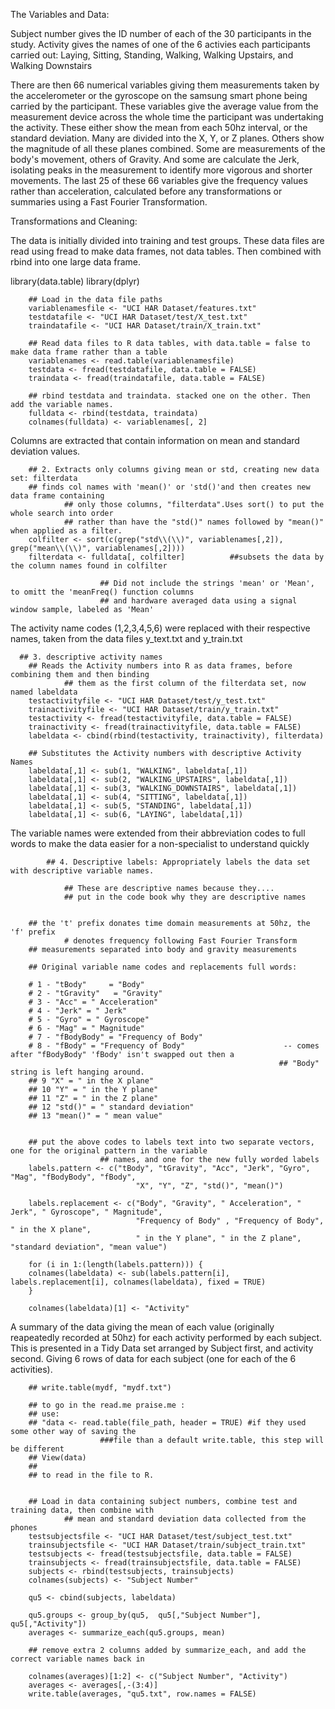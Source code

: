 The Variables and Data:

Subject number gives the ID number of each of the 30 participants in the study. 
Activity gives the names of one of the 6 activies each participants carried out: Laying, Sitting, Standing, Walking, Walking Upstairs, and Walking Downstairs

There are then 66 numerical variables giving them measurements taken by the accelerometer or the gyroscope on the samsung smart phone being carried by the participant. 
These variables give the average value from the measurement device across the whole time the participant was undertaking the activity. 
These either show the mean from each 50hz interval, or the standard deviation. Many are divided into the X, Y, or Z planes. Others show the magnitude 
of all these planes combined. Some are measurements of the body's movement, others of Gravity. And some are calculate the Jerk, isolating peaks in the measurement
to identify more vigorous and shorter movements. 
The last 25 of these 66 variables give the frequency values rather than acceleration, calculated before any transformations
or summaries using a Fast Fourier Transformation.


Transformations and Cleaning:

The data is initially divided into training and test groups. These data files are read using fread to make data frames, not data tables. 
Then combined with rbind into one large data frame. 

   library(data.table)
        library(dplyr)

        ## Load in the data file paths
        variablenamesfile <- "UCI HAR Dataset/features.txt"
        testdatafile <- "UCI HAR Dataset/test/X_test.txt"
        traindatafile <- "UCI HAR Dataset/train/X_train.txt"
        
        ## Read data files to R data tables, with data.table = false to make data frame rather than a table
        variablenames <- read.table(variablenamesfile)
        testdata <- fread(testdatafile, data.table = FALSE) 
        traindata <- fread(traindatafile, data.table = FALSE)
        
        ## rbind testdata and traindata. stacked one on the other. Then add the variable names. 
        fulldata <- rbind(testdata, traindata)
        colnames(fulldata) <- variablenames[, 2]

Columns are extracted that contain information on mean and standard deviation values. 

        ## 2. Extracts only columns giving mean or std, creating new data set: filterdata
        ## finds col names with 'mean()' or 'std()'and then creates new data frame containing
                ## only those columns, "filterdata".Uses sort() to put the whole search into order
                ## rather than have the "std()" names followed by "mean()" when applied as a filter.
        colfilter <- sort(c(grep("std\\(\\)", variablenames[,2]), grep("mean\\(\\)", variablenames[,2])))
        filterdata <- fulldata[, colfilter]          ##subsets the data by the column names found in colfilter
        
                        ## Did not include the strings 'mean' or 'Mean', to omitt the 'meanFreq() function columns
                        ## and hardware averaged data using a signal window sample, labeled as 'Mean' 


The activity name codes (1,2,3,4,5,6) were replaced with their respective names, taken from the data files y_text.txt and y_train.txt



      ## 3. descriptive activity names
        ## Reads the Activity numbers into R as data frames, before combining them and then binding
                ## them as the first column of the filterdata set, now named labeldata
        testactivityfile <- "UCI HAR Dataset/test/y_test.txt"
        trainactivityfile <- "UCI HAR Dataset/train/y_train.txt"
        testactivity <- fread(testactivityfile, data.table = FALSE)
        trainactivity <- fread(trainactivityfile, data.table = FALSE)
        labeldata <- cbind(rbind(testactivity, trainactivity), filterdata)
        
        ## Substitutes the Activity numbers with descriptive Activity Names 
        labeldata[,1] <- sub(1, "WALKING", labeldata[,1])
        labeldata[,1] <- sub(2, "WALKING_UPSTAIRS", labeldata[,1])
        labeldata[,1] <- sub(3, "WALKING_DOWNSTAIRS", labeldata[,1])
        labeldata[,1] <- sub(4, "SITTING", labeldata[,1])
        labeldata[,1] <- sub(5, "STANDING", labeldata[,1])
        labeldata[,1] <- sub(6, "LAYING", labeldata[,1])
        
        
        
        
The variable names were extended from their abbreviation codes to full words to make the data easier for a non-specialist to understand quickly
        
            ## 4. Descriptive labels: Appropriately labels the data set with descriptive variable names. 
        
                ## These are descriptive names because they....
                ## put in the code book why they are descriptive names
        
        
        ## the 't' prefix donates time domain measurements at 50hz, the 'f' prefix 
                # denotes frequency following Fast Fourier Transform
        ## measurements separated into body and gravity measurements
        
        ## Original variable name codes and replacements full words:
        
        # 1 - "tBody"     = "Body"
        # 2 - "tGravity"   = "Gravity"
        # 3 - "Acc" = " Acceleration"
        # 4 - "Jerk" = " Jerk"
        # 5 - "Gyro" = " Gyroscope"
        # 6 - "Mag" = " Magnitude"
        # 7 - "fBodyBody" = "Frequency of Body"
        # 8 - "fBody" = "Frequency of Body"                      -- comes after "fBodyBody" 'fBody' isn't swapped out then a 
                                                                ## "Body" string is left hanging around. 
        ## 9 "X" = " in the X plane"
        ## 10 "Y" = " in the Y plane"
        ## 11 "Z" = " in the Z plane"
        ## 12 "std()" = " standard deviation"
        ## 13 "mean()" = " mean value"
        
        
        ## put the above codes to labels text into two separate vectors, one for the original pattern in the variable
                        ## names, and one for the new fully worded labels
        labels.pattern <- c("tBody", "tGravity", "Acc", "Jerk", "Gyro", "Mag", "fBodyBody", "fBody",
                                "X", "Y", "Z", "std()", "mean()")
        
        labels.replacement <- c("Body", "Gravity", " Acceleration", " Jerk", " Gyroscope", " Magnitude",
                                "Frequency of Body" , "Frequency of Body", " in the X plane",
                                " in the Y plane", " in the Z plane", "standard deviation", "mean value")
        
        for (i in 1:(length(labels.pattern))) { 
        colnames(labeldata) <- sub(labels.pattern[i], labels.replacement[i], colnames(labeldata), fixed = TRUE)
        }
        
        colnames(labeldata)[1] <- "Activity"
        
        
A summary of the data giving the mean of each value (originally reapeatedly recorded at 50hz) for each activity performed by each subject. 
          This is presented in a Tidy Data set arranged by Subject first, and activity second. Giving 6 rows of data for each subject (one 
          for each of the 6 activities). 
        

        ## write.table(mydf, "mydf.txt")
        
        ## to go in the read.me praise.me :
        ## use:
        ## "data <- read.table(file_path, header = TRUE) #if they used some other way of saving the
                        ###file than a default write.table, this step will be different
        ## View(data)
        ##
        ## to read in the file to R. 

        
        ## Load in data containing subject numbers, combine test and training data, then combine with 
                ## mean and standard deviation data collected from the phones
        testsubjectsfile <- "UCI HAR Dataset/test/subject_test.txt"
        trainsubjectsfile <- "UCI HAR Dataset/train/subject_train.txt"
        testsubjects <- fread(testsubjectsfile, data.table = FALSE)
        trainsubjects <- fread(trainsubjectsfile, data.table = FALSE)
        subjects <- rbind(testsubjects, trainsubjects)
        colnames(subjects) <- "Subject Number"
        
        qu5 <- cbind(subjects, labeldata)
        
        qu5.groups <- group_by(qu5,  qu5[,"Subject Number"], qu5[,"Activity"])
        averages <- summarize_each(qu5.groups, mean)
        
        ## remove extra 2 columns added by summarize_each, and add the correct variable names back in
        
        colnames(averages)[1:2] <- c("Subject Number", "Activity")
        averages <- averages[,-(3:4)]
        write.table(averages, "qu5.txt", row.names = FALSE)
        
